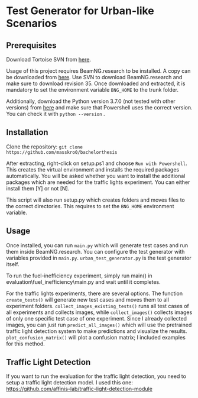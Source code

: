 # Test Generator for Urban-like Scenarios

## Prerequisites
Download Tortoise SVN from [here](https://tortoisesvn.net/downloads.de.html).

Usage of this project requires BeamNG.research to be installed. A copy can be downloaded from
[here](https://beamng.gmbh/research/). Use SVN to download BeamNG.research and make sure to download 
revision 35. Once downloaded and extracted, it is mandatory to set the environment variable
`BNG_HOME` to the trunk folder.

Additionally, download the Python version 3.7.0 (not tested with other versions) from
[here](https://www.python.org/downloads/release/python-370/) and make sure that Powershell uses the correct version.
You can check it with `python --version` .

## Installation
Clone the repository: `git clone https://github.com/masskro0/bachelorthesis`

After extracting, right-click on setup.ps1 and choose `Run with Powershell`. This creates the virtual environment and installs the
required packages automatically. You will be asked whether you want to install the additional packages which are needed
for the traffic lights experiment. You can either install them [Y] or not [N].

This script will also run setup.py which creates folders and moves files to the correct directories. This requires to
set the `BNG_HOME` environment variable.

## Usage

Once installed, you can run `main.py` which will generate test cases and run them inside BeamNG.research. You can
configure the test generator with variables provided in `main.py`. `urban_test_generator.py` is the test generator
itself.

To run the fuel-inefficiency experiment, simply run main() in evaluation\fuel_inefficiency\main.py and wait until it
completes.

For the traffic lights experiments, there are several options. The function `create_tests()` will generate new test
cases and moves them to all experiment folders. `collect_images_existing_tests()` runs all test cases of all
experiments and collects images, while `collect_images()` collects images of only one specific test case of one
experiment. Since I already collected images, you can just run `predict_all_images()` which will use the pretrained
traffic light detection system to make predictions and visualize the results. `plot_confusion_matrix()` will plot a
confusion matrix; I included examples for this method.

## Traffic Light Detection
If you want to run the evaluation for the traffic light detection, you need to setup a traffic light detection model.
I used this one: https://github.com/affinis-lab/traffic-light-detection-module